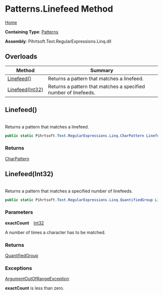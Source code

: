 # Patterns\.Linefeed Method

[Home](../../../../../../README.md)

**Containing Type**: [Patterns](../README.md)

**Assembly**: Pihrtsoft\.Text\.RegularExpressions\.Linq\.dll

## Overloads

| Method | Summary |
| ------ | ------- |
| [Linefeed()](#Pihrtsoft_Text_RegularExpressions_Linq_Patterns_Linefeed) | Returns a pattern that matches a linefeed\. |
| [Linefeed(Int32)](#Pihrtsoft_Text_RegularExpressions_Linq_Patterns_Linefeed_System_Int32_) | Returns a pattern that matches a specified number of linefeeds\. |

## Linefeed\(\) <a name="Pihrtsoft_Text_RegularExpressions_Linq_Patterns_Linefeed"></a>

\
Returns a pattern that matches a linefeed\.

```csharp
public static Pihrtsoft.Text.RegularExpressions.Linq.CharPattern Linefeed()
```

### Returns

[CharPattern](../../CharPattern/README.md)

## Linefeed\(Int32\) <a name="Pihrtsoft_Text_RegularExpressions_Linq_Patterns_Linefeed_System_Int32_"></a>

\
Returns a pattern that matches a specified number of linefeeds\.

```csharp
public static Pihrtsoft.Text.RegularExpressions.Linq.QuantifiedGroup Linefeed(int exactCount)
```

### Parameters

**exactCount** &ensp; [Int32](https://docs.microsoft.com/en-us/dotnet/api/system.int32)

A number of times a character has to be matched\.

### Returns

[QuantifiedGroup](../../QuantifiedGroup/README.md)

### Exceptions

[ArgumentOutOfRangeException](https://docs.microsoft.com/en-us/dotnet/api/system.argumentoutofrangeexception)

**exactCount** is less than zero\.

